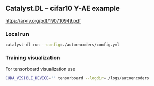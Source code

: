 ## Catalyst.DL – cifar10 Y-AE example

https://arxiv.org/pdf/1907.10949.pdf

### Local run

```bash
catalyst-dl run --config=./autoencoders/config.yml
```

### Training visualization

For tensorboard visualization use 

```bash
CUDA_VISIBLE_DEVICE="" tensorboard --logdir=./logs/autoencoders
```
